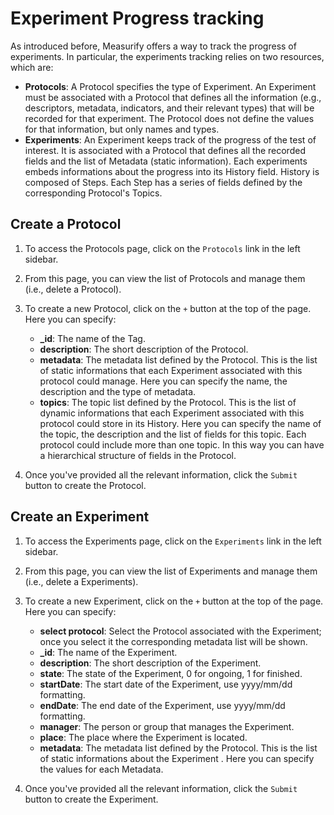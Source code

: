 # Experiment Progress tracking

As introduced before, Measurify offers a way to track the progress of experiments. In particular, the experiments tracking relies on two resources, which are:

- **Protocols**: A Protocol specifies the type of Experiment. An Experiment must be associated with a Protocol that defines all the information (e.g., descriptors, metadata, indicators, and their relevant types) that will be recorded for that experiment. The Protocol does not define the values for that information, but only names and types.
- **Experiments**: An Experiment keeps track of the progress of the test of interest. It is associated with a Protocol that defines all the recorded fields and the list of Metadata (static information). Each experiments embeds informations about the progress into its History field. History is composed of Steps. Each Step has a series of fields defined by the corresponding Protocol's Topics.

## Create a Protocol

1.  To access the Protocols page, click on the `Protocols` link in the left sidebar.

2.  From this page, you can view the list of Protocols and manage them (i.e., delete a Protocol).

3.  To create a new Protocol, click on the `+` button at the top of the page. Here you can specify:

    - **\_id**: The name of the Tag.
    - **description**: The short description of the Protocol.
    - **metadata**: The metadata list defined by the Protocol. This is the list of static informations that each Experiment associated with this protocol could manage. Here you can specify the name, the description and the type of metadata.
    - **topics**: The topic list defined by the Protocol. This is the list of dynamic informations that each Experiment associated with this protocol could store in its History. Here you can specify the name of the topic, the description and the list of fields for this topic. Each protocol could include more than one topic. In this way you can have a hierarchical structure of fields in the Protocol.

4.  Once you've provided all the relevant information, click the `Submit` button to create the Protocol.

## Create an Experiment

1.  To access the Experiments page, click on the `Experiments` link in the left sidebar.

2.  From this page, you can view the list of Experiments and manage them (i.e., delete a Experiments).

3.  To create a new Experiment, click on the `+` button at the top of the page. Here you can specify:

    - **select protocol**: Select the Protocol associated with the Experiment; once you select it the corresponding metadata list will be shown.
    - **\_id**: The name of the Experiment.
    - **description**: The short description of the Experiment.
    - **state**: The state of the Experiment, 0 for ongoing, 1 for finished.
    - **startDate**: The start date of the Experiment, use yyyy/mm/dd formatting.
    - **endDate**: The end date of the Experiment, use yyyy/mm/dd formatting.
    - **manager**: The person or group that manages the Experiment.
    - **place**: The place where the Experiment is located.
    - **metadata**: The metadata list defined by the Protocol. This is the list of static informations about the Experiment . Here you can specify the values for each Metadata.

4.  Once you've provided all the relevant information, click the `Submit` button to create the Experiment.
